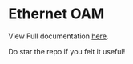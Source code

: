 # Ethernet OAM

View Full documentation [here](https://drive.google.com/file/d/1jul4wkOsQm_1bhIwKS9p1RA_YyEMdMvD/view?usp=sharing).

Do star the repo if you felt it useful!
